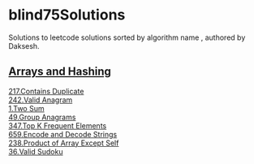 # blind75Solutions 

Solutions to leetcode solutions sorted by algorithm name , authored by Daksesh.


## [Arrays and Hashing](https://github.com/invader43/blind75Solutions/tree/main/Arrays%20and%20Hashing)

[217.Contains Duplicate](https://github.com/invader43/blind75Solutions/blob/main/Arrays%20and%20Hashing/217.py)\
[242.Valid Anagram](https://github.com/invader43/blind75Solutions/blob/main/Arrays%20and%20Hashing/242.py)\
[1.Two Sum](https://github.com/invader43/blind75Solutions/blob/main/Arrays%20and%20Hashing/1.py)\
[49.Group Anagrams](https://github.com/invader43/blind75Solutions/blob/main/Arrays%20and%20Hashing/49.py)\
[347.Top K Frequent Elements](https://github.com/invader43/blind75Solutions/blob/main/Arrays%20and%20Hashing/347.py)\
[659.Encode and Decode Strings](https://github.com/invader43/blind75Solutions/blob/main/Arrays%20and%20Hashing/659.py)\
[238.Product of Array Except Self](https://github.com/invader43/blind75Solutions/blob/main/Arrays%20and%20Hashing/238.py)\
[36.Valid Sudoku](https://github.com/invader43/blind75Solutions/blob/main/Arrays%20and%20Hashing/36.py)